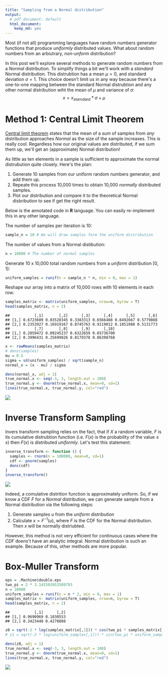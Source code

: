 ```yaml
---
title: "Sampling from a Normal distribution"
output:
  # pdf_document: default
  html_document:
    keep_md: yes
---
```



Most (if not all) programming languages have random numbers generator functions that produce *uniformly* distributed values. What about random numbers from an arbiutrary, *non-unform* distribution?

In this post we'll explore several methods to generate random numbers from a *Normal* distribution. To simplify things a bit we'll work with a *standard* Normal distribution. This distrubtion has a mean $\mu = 0$, and standard deviation $\sigma = 1$. This choice doesn't limit us in any way because there's a one-to-one mapping between the standard Normal distrubtion and any other normal distribution wiht the mean of $\mu$ and variance of $\sigma$:
$$
    x = x_{starndard} * \sigma + \mu
$$

# Method 1: Central Limit Theorem

[Central limit theorem](https://en.wikipedia.org/wiki/Central_limit_theorem) states that the mean of a *sum* of samples from *any* distribution approaches *Normal* as the size of the sample increases. This is really cool. Regardless how our original values are distributed, if we sum them up, we'll get an (approximate) Normal distribution! 

As little as ten elements in a sample is sufficient to approximate the normal distrubution quite closely. Here's the plan:

1. Generate 10 samples from our uniform random numbers generator, and add them up. 
0. Repeate this process 10,000 times to obtain 10,000 *normally* distributed samples.
0. Plot our distribution and compare it to the theoretical Normal disbribution to see if get the right result.

Below is the annotated code in **R** language. You can easily re-implement this in any other language.

The number of samples per iteration is 10:

```r
sample_n = 10 # We will draw samples form the uniform distribution
```

The number of values from a Normal distibution:

```r
n = 10000 # The number of normal samples
```

Generate 10 x 10,000 total random numbers from a *uniform* distribution $[0, 1]$:

```r
uniform_samples = runif(n = sample_n * n, min = 0, max = 1)
```

Reshape our array into a matrix of 10,000 rows with 10 elements in each row:

```r
samples_matrix <- matrix(uniform_samples, nrow=n, byrow = T)
head(samples_matrix, n = 2)
```

```
##           [,1]       [,2]      [,3]      [,4]      [,5]      [,6]
## [1,] 0.6723609 0.03528345 0.3383313 0.6566408 0.8492667 0.5779088
## [2,] 0.2353927 0.16919167 0.8745763 0.9119012 0.1851088 0.5131773
##           [,7]       [,8]      [,9]      [,10]
## [1,] 0.2059472 0.09245237 0.6322659 0.65736700
## [2,] 0.3996431 0.25699826 0.8179378 0.06398768
```


```r
x <- rowMeans(samples_matrix)
# dens(samples)
mu = 0.5
sigma = sd(uniform_samples) / sqrt(sample_n)
normal_x = (x - mu) / sigma

dens(normal_x, adj = 1)
true_normal.x <- seq(-3, 3, length.out = 100)
true_normal.y <- dnorm(true_normal.x, mean=0, sd=1)
lines(true_normal.x, true_normal.y, col="red")
```

![]({{site.baseurl}}/assets/Manually_sampling_from_distributions_files/figure-html/unnamed-chunk-5-1.png)<!-- -->

# Inverse Transform Sampling

Invers transform sampling relies on the fact, that if $X$ a random variable, $F$ is its cumulative distrubtion function (i.e. $F(x)$ is the probability of the value $\le$ x) then $F(x)$ is distributed *uniformly*. Let's test this statement:


```r
inverse_transform <- function () {
  samples <- rnorm(n = 100000, mean=0, sd=1)
  cdf <- pnorm(samples)
  dens(cdf)
}
inverse_transform()
```

![]({{site.baseurl}}/assets/Manually_sampling_from_distributions_files/figure-html/unnamed-chunk-6-1.png)<!-- -->

Indeed, a comulative distrition function is approximately uniform. So, if we know a CDF $F$ for a *Normal* distribution, we can generate sample from a Normal distribution via the following steps:

1. Generate samples $u$ from the *uniform* distribution
2. Calculate $x = F^{-1}(u)$, where $F$ is the CDF for the Normal distribution. Then $x$ will be normally distriubted.

However, this method is not very efficient for continuous cases where the $CDF$ doens't have an analytic integral. Normal distribution is such an example. Because of this, other methods are more popular.

# Box-Muller Transform


```r
eps = .Machine$double.eps
two_pi = 2 * 3.141592653589793
n = 10000
uniform_samples = runif(n = n * 2, min = 0, max = 1)
samples_matrix <- matrix(uniform_samples, nrow=n, byrow = T)
head(samples_matrix, n = 2)
```

```
##           [,1]      [,2]
## [1,] 0.9690969 0.1030553
## [2,] 0.3423448 0.4278888
```

```r
z0 = sqrt(-2 * log(samples_matrix[,1])) * cos(two_pi * samples_matrix[,2])
# z1 = sqrt(-2 * log(uniform_samples[,1])) * sin(two_pi * uniform_samples[,2])

dens(z0, adj = 1)
true_normal.x <- seq(-3, 3, length.out = 100)
true_normal.y <- dnorm(true_normal.x, mean=0, sd=1)
lines(true_normal.x, true_normal.y, col="red")
```

![]({{site.baseurl}}/assets/Manually_sampling_from_distributions_files/figure-html/unnamed-chunk-7-1.png)<!-- -->
